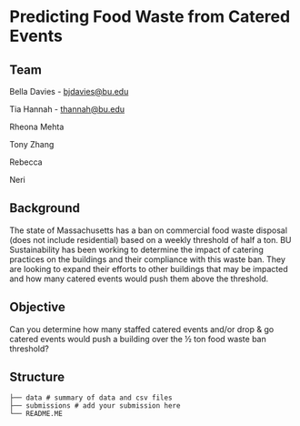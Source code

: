 # Predicting Food Waste from Catered Events 

## Team
Bella Davies - bjdavies@bu.edu

Tia Hannah - thannah@bu.edu

Rheona Mehta

Tony Zhang

Rebecca

Neri

## Background 
The state of Massachusetts has a ban on commercial food waste disposal (does not include residential) based on a weekly threshold of half a ton. BU Sustainability has been working to determine the impact of catering practices on the buildings and their compliance with this waste ban. They are looking to expand their efforts to other buildings that may be impacted and how many catered events would push them above the threshold.

## Objective 
Can you determine how many staffed catered events and/or drop & go catered events would push a building over the ½ ton food waste ban threshold?

## Structure 
```
├── data # summary of data and csv files                
├── submissions # add your submission here 
└── README.ME
```
